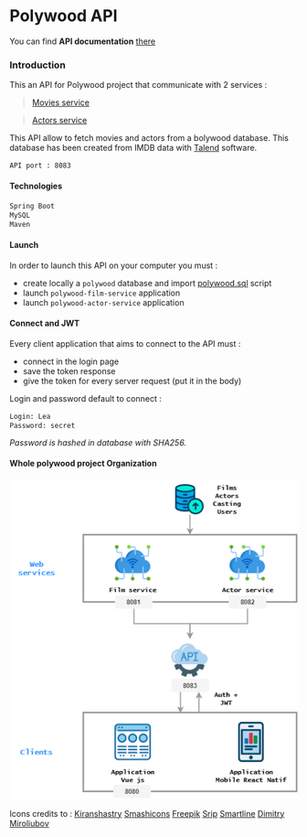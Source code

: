 # Polywood API

You can find **API documentation** [there](API.md)


### Introduction

This an API for Polywood project that communicate with 2 services :
> [Movies service](#https://github.com/PolywoodOrganization/polywood-film-service)

> [Actors service](#https://github.com/PolywoodOrganization/polywood-actor-service)

This API allow to fetch movies and actors from a bolywood database.
This database has been created from IMDB data with [Talend](#https://fr.talend.com/) software.

    API port : 8083

#### Technologies

    Spring Boot
    MySQL
    Maven

#### Launch

In order to launch this API on your computer you must :
- create locally a `polywood` database and import [polywood.sql](#polywood.sql) script
- launch `polywood-film-service` application
- launch `polywood-actor-service` application

#### Connect and JWT

Every client application that aims to connect to the API must :
- connect in the login page
- save the token response
- give the token for every server request (put it in the body)

Login and password default to connect :

```
Login: Lea
Password: secret
```

*Password is hashed in database with SHA256.*


#### Whole polywood project Organization

![Schema architecture](Architecture.png)

Icons credits to :
[Kiranshastry](#https://www.flaticon.com/authors/kiranshastry)
[Smashicons](#https://www.flaticon.com/authors/smashicons)
[Freepik](#https://www.flaticon.com/authors/freepik)
[Srip](#https://www.flaticon.com/authors/srip)
[Smartline](#https://www.flaticon.com/authors/smartline)
[Dimitry Miroliubov](#https://www.flaticon.com/authors/dimitry-miroliubov)
